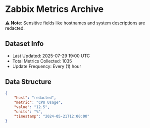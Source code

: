 # Zabbix Metrics Archive

⚠️ **Note**: Sensitive fields like hostnames and system descriptions are redacted.

## Dataset Info
- Last Updated: 2025-07-29 19:00 UTC
- Total Metrics Collected: 1035
- Update Frequency: Every (1) hour

## Data Structure
```json
{
    "host": "redacted",
    "metric": "CPU Usage",
    "value": "12.5",
    "units": "%",
    "timestamp": "2024-05-21T12:00:00"
}
```
